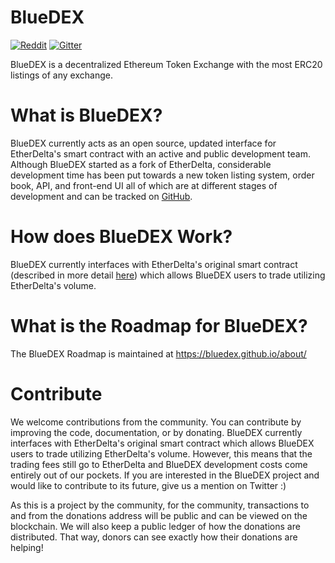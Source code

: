 # BlueDEX
[![Reddit](https://img.shields.io/badge/reddit-BlueDEX-red.svg)](https://www.reddit.com/r/BlueDEX)
[![Gitter](https://badges.gitter.im/bluedex-github-io/Lobby.svg)](https://gitter.im/bluedex-github-io/Lobby?utm_source=badge&utm_medium=badge&utm_campaign=pr-badge&utm_content=badge)

BlueDEX is a decentralized Ethereum Token Exchange with the most ERC20 listings of any exchange.


# What is BlueDEX?
BlueDEX currently acts as an open source, updated interface for EtherDelta's smart contract with an active and public development team. Although BlueDEX started as a fork of EtherDelta, considerable development time has been put towards a new token listing system, order book, API, and front-end UI all of which are at different stages of development and can be tracked on [GitHub](https://github.com/bluedex/). 


# How does BlueDEX Work?
BlueDEX currently interfaces with EtherDelta's original smart contract (described in more detail [here](https://www.reddit.com/r/EtherDelta/comments/6kdiyl/smart_contract_overview/)) which allows BlueDEX users to trade utilizing EtherDelta's volume.


# What is the Roadmap for BlueDEX?
The BlueDEX Roadmap is maintained at https://bluedex.github.io/about/


# Contribute
We welcome contributions from the community. You can contribute by improving the code, documentation, or by donating. 
BlueDEX currently interfaces with EtherDelta's original smart contract which allows BlueDEX users to trade utilizing EtherDelta's volume. However, this means that the trading fees still go to EtherDelta and BlueDEX development costs come entirely out of our pockets. If you are interested in the BlueDEX project and would like to contribute to its future, give us a mention on Twitter :)

As this is a project by the community, for the community, transactions to and from the donations address will be public and can be viewed on the blockchain. We will also keep a public ledger of how the donations are distributed. That way, donors can see exactly how their donations are helping!
